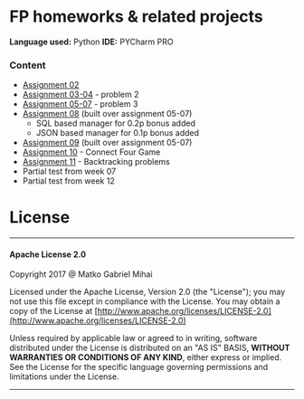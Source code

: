 # FP homeworks & related projects
**Language used:** Python
**IDE:** PYCharm PRO
### Content
  * [Assignment 02]
  * [Assignment 03-04] - problem 2
  * [Assignment 05-07] - problem 3
  * [Assignment 08] (built over assignment 05-07)
    * SQL based manager for 0.2p bonus added
	* JSON based manager for 0.1p bonus added
  * [Assignment 09] (built over assignment 05-07)
  * [Assignment 10] - Connect Four Game
  * [Assignment 11] - Backtracking problems
  * Partial test from week 07
  * Partial test from week 12

# License
----
#### Apache License 2.0

Copyright 2017 @ Matko Gabriel Mihai

   Licensed under the Apache License, Version 2.0 (the "License");
   you may not use this file except in compliance with the License.
   You may obtain a copy of the License at
[http://www.apache.org/licenses/LICENSE-2.0](http://www.apache.org/licenses/LICENSE-2.0)

   Unless required by applicable law or agreed to in writing, software
   distributed under the License is distributed on an "AS IS" BASIS,
   **WITHOUT WARRANTIES OR CONDITIONS OF ANY KIND**, either express or implied.
   See the License for the specific language governing permissions and
   limitations under the License.

****

[//]: # 
   [Assignment 02]: <http://www.cs.ubbcluj.ro/~arthur/FP2017/Laboratory/Assignment.02.pdf>
   [Assignment 03-04]: <http://www.cs.ubbcluj.ro/~arthur/FP2017/Laboratory/Assignment.03-04.pdf>
   [Assignment 05-07]: <http://www.cs.ubbcluj.ro/~arthur/FP2017/Laboratory/Assignment.05-07.pdf>
   [Assignment 08]: <http://www.cs.ubbcluj.ro/~arthur/FP2017/Laboratory/Assignment.08.pdf>
   [Assignment 09]: <http://www.cs.ubbcluj.ro/~arthur/FP2017/Laboratory/Assignment.09.pdf>
   [Assignment 10]: <http://www.cs.ubbcluj.ro/~arthur/FP2017/Laboratory/Assignment.10.pdf>
   [Assignment 11]: <http://www.cs.ubbcluj.ro/~arthur/FP2017/Laboratory/Assignment.11.pdf>